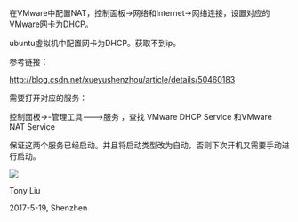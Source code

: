 在VMware中配置NAT，控制面板->网络和Internet->网络连接，设置对应的VMware网卡为DHCP。

ubuntu虚拟机中配置网卡为DHCP。获取不到ip。

参考链接：

http://blog.csdn.net/xueyushenzhou/article/details/50460183

需要打开对应的服务：

控制面板->-管理工具--->服务 ，查找 VMware DHCP Service 和VMware NAT Service

保证这两个服务已经启动。并且将启动类型改为自动，否则下次开机又需要手动进行启动。

![](http://images2015.cnblogs.com/blog/745188/201705/745188-20170520100015635-741677103.png)

Tony Liu

2017-5-19, Shenzhen